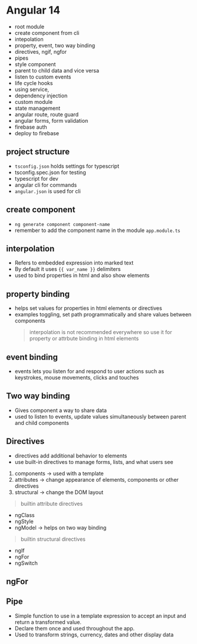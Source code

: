 # Angular 14

- root module
- create component from cli
- intepolation
- property, event, two way binding
- directives, ngif, ngfor
- pipes
- style component
- parent to child data and vice versa
- listen to custom events
- life cycle hooks
- using service,
- dependency injection
- custom module
- state management
- angular route, route guard
- angular forms, form validation
- firebase auth
- deploy to firebase

## project structure

- `tsconfig.json` holds settings for typescript
- tsconfig.spec.json for testing
- typescript for dev
- angular cli for commands
- `angular.json` is used for cli

## create component

- `ng generate component component-name`
- remember to add the component name in the module `app.module.ts`

## interpolation

- Refers to embedded expression into marked text
- By default it uses `{{ var_name }}` delimiters
- used to bind properties in html and also show elements

## property binding

- helps set values for properties in html elements or directives
- examples toggling, set path programmatically and share values between components
  > interpolation is not recommended everywhere so use it for property or attrbute binding in html elements

## event binding

- events lets you listen for and respond to user actions such as keystrokes, mouse movements, clicks and touches

## Two way binding

- Gives component a way to share data
- used to listen to events, update values simultaneously between parent and child components

## Directives

- directives add additional behavior to elements
- use built-in directives to manage forms, lists, and what users see
  
1. components -> used with a template
2. attributes -> change appearance of elements, components or other directives
3. structural -> change the DOM layout

> builtin attribute directives
- ngClass
- ngStyle
- ngModel -> helps on two way binding

> builtin structural directives
- ngIf
- ngFor
- ngSwitch

## ngFor

## Pipe

- Simple function to use in a template expression to accept an input and return a transformed value.
- Declare them once and used throughout the app.
- Used to transform strings, currency, dates and other display data